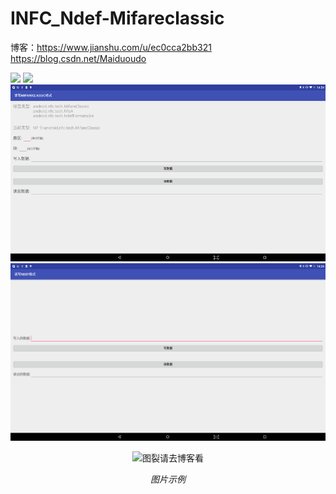 # INFC_Ndef-Mifareclassic
博客：https://www.jianshu.com/u/ec0cca2bb321
     https://blog.csdn.net/Maiduoudo

 [![](https://jitpack.io/v/feiyuu/FloatingView.svg)]()
 ![](..pic/)
 ![image](pic/M1.png)
 ![image](pic/Ndef.png)


<p align="center">
	<img src="https://jitpack.io/v/feiyuu/FloatingView.svg" alt="图裂请去博客看"  width="50" height="20">
	<p align="center">
		<em>图片示例</em>
	</p>
</p>



